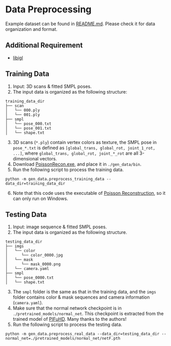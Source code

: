 # Data Preprocessing

Example dataset can be found in [README.md](../README.md). Please check it for data organization and format.

## Additional Requirement
- [libigl](https://libigl.github.io/)

## Training Data
1. Input: 3D scans & fitted SMPL poses.
2. The input data is organized as the following structure:
```
training_data_dir
├── scan
│   └── 000.ply
│   └── 001.ply
├── smpl
│   └── pose_000.txt
│   └── pose_001.txt
│   └── shape.txt
```
3. 3D scans (```*.ply```) contain vertex colors as texture, the SMPL pose in ```pose_*.txt``` is defined as ```[global_trans, global_rot, joint_1_rot, ...]```,
where ```global_trans, global_rot, joint_*_rot``` are all 3-dimensional vectors.
4. Download [PoissonRecon.exe](http://www.cs.jhu.edu/~misha/Code/PoissonRecon/Version13.8/AdaptiveSolvers.x64.zip), and place it in ```./gen_data/bin```.
5. Run the following script to process the training data.
```
python -m gen_data.preprocess_training_data --data_dir=training_data_dir
```
6. Note that this code uses the executable of [Poisson Reconstruction](https://github.com/mkazhdan/PoissonRecon), so it can only run on Windows.


## Testing Data
1. Input: image sequence & fitted SMPL poses.
2. The input data is organized as the following structure.
```
testing_data_dir
├── imgs
│   └── color
│      └── color_0000.jpg
│   └── mask
│      └── mask_0000.png
│   └── camera.yaml
├── smpl
│   └── pose_0000.txt
│   └── shape.txt
```
3. The ```smpl``` folder is the same as that in the training data, and the ```imgs``` folder contains color & mask sequences and camera information (```camera.yaml```).
4. Make sure that the normal network checkpoint is in ```./pretrained_models/normal_net```. This checkpoint is extracted from the trained model of [PIFuHD](https://github.com/facebookresearch/pifuhd). Many thanks to the authors!
5. Run the following script to process the testing data.
```
python -m gen_data.preprocess_real_data --data_dir=testing_data_dir --normal_net=./pretrained_models/normal_net/netF.pth
```